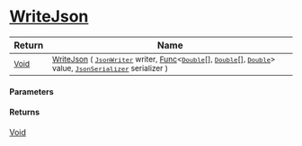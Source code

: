 # [WriteJson](./DistanceFunctionJsonConverter--WriteJson.md)



| Return | Name | 
| --- | --- | 
| <sub>[Void](https://docs.microsoft.com/en-us/dotnet/api/System.Void)</sub> | <sub>[WriteJson](./DistanceFunctionJsonConverter--WriteJson.md) ( [`JsonWriter`](./DistanceFunctionJsonConverter--WriteJson.md) writer, [Func](https://docs.microsoft.com/en-us/dotnet/api/System.Func-3)\<[`Double`](https://docs.microsoft.com/en-us/dotnet/api/System.Double)[], [`Double`](https://docs.microsoft.com/en-us/dotnet/api/System.Double)[], [`Double`](https://docs.microsoft.com/en-us/dotnet/api/System.Double)> value, [`JsonSerializer`](./DistanceFunctionJsonConverter--WriteJson.md) serializer )</sub> | 


#### Parameters

#### Returns
[Void](https://docs.microsoft.com/en-us/dotnet/api/System.Void)<br>
